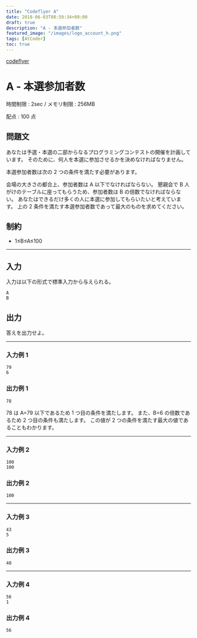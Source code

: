 ```yaml
---
title: "Codeflyer A"
date: 2018-06-03T08:59:34+09:00
draft: true
description: "A - 本選参加者数"
featured_image: "/images/logo_account_h.png"
tags: [AtCoder]
toc: true
---
```


[codeflyer](https://bitflyer2018-qual.contest.atcoder.jp/)

# A - 本選参加者数

時間制限 : 2sec / メモリ制限 : 256MB

配点 : 100 点

## 問題文

あなたは予選・本選の二部からなるプログラミングコンテストの開催を計画しています。 そのために、何人を本選に参加させるかを決めなければなりません。

本選参加者数は次の 2 つの条件を満たす必要があります。

会場の大きさの都合上、参加者数は A 以下でなければならない。
懇親会で B 人がけのテーブルに座ってもらうため、参加者数は B の倍数でなければならない。
あなたはできるだけ多くの人に本選に参加してもらいたいと考えています。 上の 2 条件を満たす本選参加者数であって最大のものを求めてください。

## 制約

- 1≤B≤A≤100

---

## 入力

入力は以下の形式で標準入力から与えられる。

```
A
B
```

## 出力

答えを出力せよ。

---

### 入力例 1

```
79
6
```

### 出力例 1

```
78
```

78 は A=79 以下であるため 1 つ目の条件を満たします。 また、B=6 の倍数であるため 2 つ目の条件も満たします。 この値が 2 つの条件を満たす最大の値であることもわかります。

---

### 入力例 2

```
100
100
```

### 出力例 2

```
100
```

---

### 入力例 3

```
43
5
```

### 出力例 3

```
40
```

---

### 入力例 4

```
56
1
```

### 出力例 4

```
56
```
